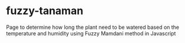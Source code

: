 # fuzzy-tanaman
Page to determine how long the plant need to be watered based on the temperature and humidity using Fuzzy Mamdani method in Javascript
